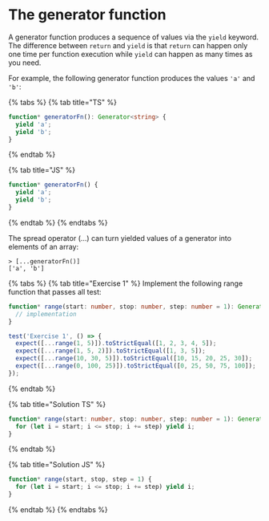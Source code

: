 # The generator function

A generator function produces a sequence of values via the `yield` keyword. The difference between `return` and `yield` is that `return` can happen only one time per function execution while `yield` can happen as many times as you need.

For example, the following generator function produces the values `'a'` and `'b'`:

{% tabs %}
{% tab title="TS" %}
```typescript
function* generatorFn(): Generator<string> {
  yield 'a';
  yield 'b';
}
```
{% endtab %}

{% tab title="JS" %}
```javascript
function* generatorFn() {
  yield 'a';
  yield 'b';
}
```
{% endtab %}
{% endtabs %}

 The spread operator \(...\) can turn yielded values of a generator into elements of an array:

```text
> [...generatorFn()]
['a', 'b']
```

{% tabs %}
{% tab title="Exercise 1" %}
Implement the following range function that passes all test:

```typescript
function* range(start: number, stop: number, step: number = 1): Generator<number> {
  // implementation
}

test('Exercise 1', () => {
  expect([...range(1, 5)]).toStrictEqual([1, 2, 3, 4, 5]);
  expect([...range(1, 5, 2)]).toStrictEqual([1, 3, 5]);
  expect([...range(10, 30, 5)]).toStrictEqual([10, 15, 20, 25, 30]);
  expect([...range(0, 100, 25)]).toStrictEqual([0, 25, 50, 75, 100]);
});

```
{% endtab %}

{% tab title="Solution TS" %}
```typescript
function* range(start: number, stop: number, step: number = 1): Generator<number> {
  for (let i = start; i <= stop; i += step) yield i;
}
```
{% endtab %}

{% tab title="Solution JS" %}
```javascript
function* range(start, stop, step = 1) {
  for (let i = start; i <= stop; i += step) yield i;
}
```
{% endtab %}
{% endtabs %}



